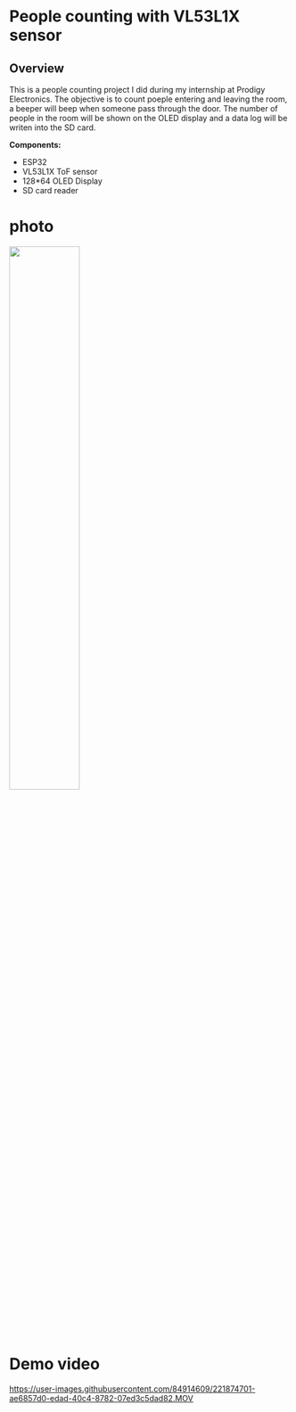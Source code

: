 # People counting with VL53L1X sensor

## Overview
This is a people counting project I did during my internship at Prodigy Electronics. The objective is to count poeple entering and leaving the room, a beeper will beep when someone pass through the door. The number of people in the room will be shown on the OLED display and a data log will be writen into the SD card.  

**Components:**
* ESP32
* VL53L1X ToF sensor
* 128*64 OLED Display
* SD card reader

# photo
<img src="https://user-images.githubusercontent.com/84914609/221875436-27ab2b7e-4516-47cd-b962-39451fc5847f.jpg" width=50% height=50%>

# Demo video
https://user-images.githubusercontent.com/84914609/221874701-ae6857d0-edad-40c4-8782-07ed3c5dad82.MOV

